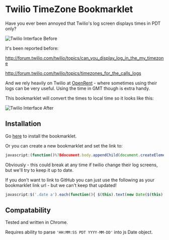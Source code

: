 Twilio TimeZone Bookmarklet
=========================

Have you ever been annoyed that Twilio's log screen displays times in PDT only?

![Twilio Interface Before](http://media.tumblr.com/tumblr_mckaax2Lhl1rndbsl.png "Twilio Interface Before")

It's been reported before:

http://forum.twilio.com/twilio/topics/can_you_display_log_in_the_my_timezone

http://forum.twilio.com/twilio/topics/timezones_for_the_calls_logs

And we rely heavily on Twilio at [OpenRent](http://www.openrent.co.uk) - where sometimes using their logs can be very useful. Using the time in GMT though is extra handy.

This bookmarklet will convert the times to local time so it looks like this:

![Twilio Interface After](http://media.tumblr.com/tumblr_mckaagqUuq1rndbsl.png "Twilio Interface After")

Installation
-------------------------

Go [here](http://currentlycoding.tumblr.com/post/34424496794/twilio-timezone-bookmarklet) to install the bookmarklet.

Or you can create a new bookmarklet and set the link to:

```javascript
javascript:(function()%7Bdocument.body.appendChild(document.createElement('script')).src='https://raw.github.com/dazbradbury/TwilioTimeZoneBookmarklet/master/twiliotimezonebookmarklet.js';%7D)();
```

Obviously - this could break at any time if twilio change their log screens, but we'll try to keep it up to date.

If you don't want to link to GitHub you can just use the following as your bookmarklet link url - but we can't keep that updated!

```javascript
javascript:$('.date a').each(function(){ $(this).text(new Date($(this).text().toString()).toString()) });
```

Compatability
-------------------------
Tested and written in Chrome.

Requires ability to parse ```'HH:MM:SS PDT YYYY-MM-DD'``` into js Date object.
